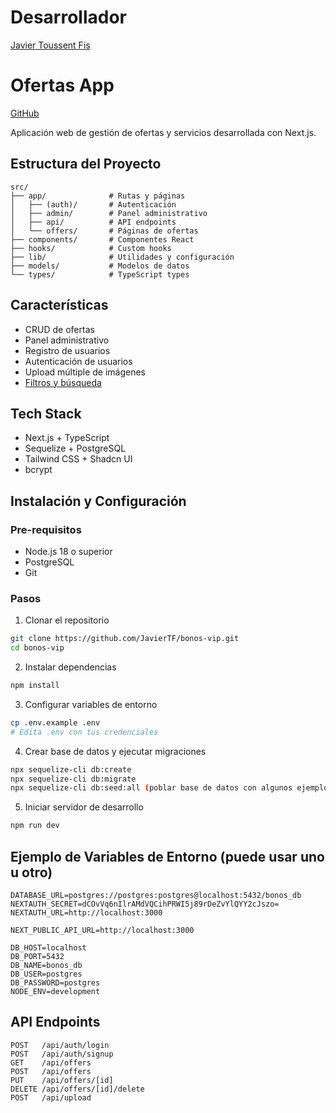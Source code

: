 # Desarrollador

[Javier Toussent Fis](javiertoussentfis@gmail.com)

# Ofertas App

[GitHub](https://github.com/JavierTF/bonos-vip)

Aplicación web de gestión de ofertas y servicios desarrollada con Next.js.

## Estructura del Proyecto

```
src/
├── app/              # Rutas y páginas 
│   ├── (auth)/       # Autenticación
│   ├── admin/        # Panel administrativo
│   ├── api/          # API endpoints
│   └── offers/       # Páginas de ofertas
├── components/       # Componentes React
├── hooks/            # Custom hooks
├── lib/              # Utilidades y configuración
├── models/           # Modelos de datos
└── types/            # TypeScript types
```

## Características

- CRUD de ofertas
- Panel administrativo
- Registro de usuarios
- Autenticación de usuarios
- Upload múltiple de imágenes
- [Filtros y búsqueda](Pendiente)

## Tech Stack

- Next.js + TypeScript
- Sequelize + PostgreSQL
- Tailwind CSS + Shadcn UI
- bcrypt

## Instalación y Configuración

### Pre-requisitos

- Node.js 18 o superior
- PostgreSQL
- Git

### Pasos

1. Clonar el repositorio
```bash
git clone https://github.com/JavierTF/bonos-vip.git
cd bonos-vip
```

2. Instalar dependencias
```bash
npm install
```

3. Configurar variables de entorno
```bash
cp .env.example .env
# Edita .env con tus credenciales
```

4. Crear base de datos y ejecutar migraciones
```bash
npx sequelize-cli db:create
npx sequelize-cli db:migrate
npx sequelize-cli db:seed:all (poblar base de datos con algunos ejemplos)
```

5. Iniciar servidor de desarrollo
```bash
npm run dev
```

## Ejemplo de Variables de Entorno (puede usar uno u otro)

```env
DATABASE_URL=postgres://postgres:postgres@localhost:5432/bonos_db
NEXTAUTH_SECRET=dCOvVq6nIlrAMdVQCihPRWI5j89rDeZvYlQYY2cJszo=
NEXTAUTH_URL=http://localhost:3000

NEXT_PUBLIC_API_URL=http://localhost:3000

DB_HOST=localhost
DB_PORT=5432
DB_NAME=bonos_db
DB_USER=postgres
DB_PASSWORD=postgres
NODE_ENV=development
```

## API Endpoints

```
POST   /api/auth/login
POST   /api/auth/signup
GET    /api/offers
POST   /api/offers
PUT    /api/offers/[id]
DELETE /api/offers/[id]/delete
POST   /api/upload
```